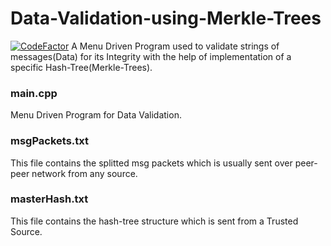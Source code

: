 # Data-Validation-using-Merkle-Trees
[![CodeFactor](https://www.codefactor.io/repository/github/alien-inc/data-validation-using-merkle-trees/badge)](https://www.codefactor.io/repository/github/alien-inc/data-validation-using-merkle-trees)
A Menu Driven Program used to validate strings of messages(Data) for its Integrity with the help of implementation of a specific Hash-Tree(Merkle-Trees).

### main.cpp
Menu Driven Program for Data Validation.

### msgPackets.txt
This file contains the splitted msg packets which is usually sent over peer-peer network from any source.

### masterHash.txt
This file contains the hash-tree structure which is sent from a Trusted Source.
